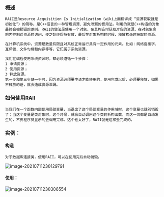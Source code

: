 ### 概述

```
RAII是Resource Acquisition Is Initialization（wiki上面翻译成 “资源获取就是初始化”）的简称，是C++语言的一种管理资源、避免泄漏的惯用法。利用的就是C++构造的对象最终会被销毁的原则。RAII的做法是使用一个对象，在其构造时获取对应的资源，在对象生命期内控制对资源的访问，使之始终保持有效，最后在对象析构的时候，释放构造时获取的资源。

在计算机系统中，资源是数量有限且对系统正常运行具有一定作用的元素。比如：网络套接字、互斥锁、文件句柄和内存等等，它们属于系统资源。
```

```
我们在编程使用系统资源时，都必须遵循一个步骤：
1 申请资源；
2 使用资源；
3 释放资源。
第一步和第三步缺一不可，因为资源必须要申请才能使用的，使用完成以后，必须要释放，如果不释放的话，就会造成资源泄漏。
```

### 如何使用RAII

```
当我们在一个函数内部使用局部变量，当退出了这个局部变量的作用域时，这个变量也就别销毁了；当这个变量是类对象时，这个时候，就会自动调用这个类的析构函数，而这一切都是自动发生的，不要程序员显示的去调用完成。这个也太好了，RAII就是这样去完成的。
```

### 实例：

#### 构造

```
对于数据库连接类，使用RAII，可以在使用完后自动销毁。
```

![image-20210711230129791](C:\Users\Echo\AppData\Roaming\Typora\typora-user-images\image-20210711230129791.png)

#### 使用：

![image-20210711230306554](C:\Users\Echo\AppData\Roaming\Typora\typora-user-images\image-20210711230306554.png)

